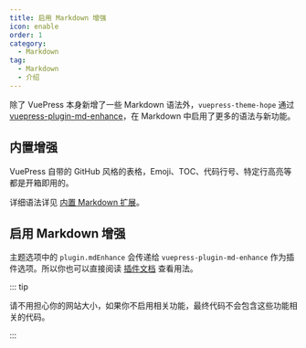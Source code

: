 ```yaml
---
title: 启用 Markdown 增强
icon: enable
order: 1
category:
  - Markdown
tag:
  - Markdown
  - 介绍
---
```


除了 VuePress 本身新增了一些 Markdown 语法外，`vuepress-theme-hope` 通过 [vuepress-plugin-md-enhance][md-enhance]，在 Markdown 中启用了更多的语法与新功能。

<!-- more -->

## 内置增强

VuePress 自带的 GitHub 风格的表格，Emoji、TOC、代码行号、特定行高亮等都是开箱即用的。

详细语法详见 [内置 Markdown 扩展](../../cookbook/vuepress/markdown.md)。

## 启用 Markdown 增强

主题选项中的 `plugin.mdEnhance` 会传递给 `vuepress-plugin-md-enhance` 作为插件选项。所以你也可以直接阅读 [插件文档][md-enhance] 查看用法。

::: tip

请不用担心你的网站大小，如果你不启用相关功能，最终代码不会包含这些功能相关的代码。

:::

[md-enhance]: https://vuepress-theme-hope.github.io/v2/md-enhance/zh/
